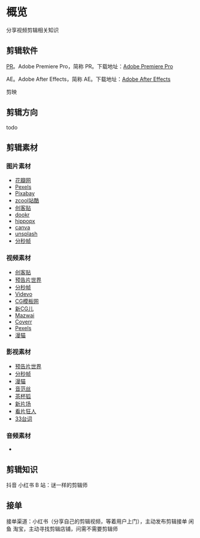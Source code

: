 # 概览

分享视频剪辑相关知识

## 剪辑软件

[PR](https://helpx.adobe.com/cn/premiere-pro/using/basic-workflow.html)。Adobe Premiere Pro，简称 PR。下载地址：[Adobe Premiere Pro](https://xclient.info/s/adobe-premiere-pro-cc.html)

AE。Adobe After Effects，简称 AE。下载地址：[Adobe After Effects](https://xclient.info/s/adobe-after-effects-cc.html)

剪映

## 剪辑方向

todo 

## 剪辑素材

### 图片素材

* [花瓣网](https://huaban.com/)
* [Pexels](https://www.pexels.com/zh-cn/)
* [Pixabay](https://pixabay.com/zh/photos/)
* [zcool站酷](https://www.zcool.com.cn/)
* [创客贴](https://www.chuangkit.com/)
* [dookr](http://www.dookr.com/)
* [hippopx](https://www.hippopx.com/zh)
* [canva](https://www.canva.com/zh_cn/)
* [unsplash](https://unsplash.com/)
* [分秒帧](https://www.mediatrack.cn/)

### 视频素材

* [创客贴](https://www.chuangkit.com/)
* [预告片世界](https://www.6huo.com/)
* [分秒帧](https://www.mediatrack.cn/)
* [Videvo](https://www.videvo.net/#rs=videvo-logo)
* [CG模板网](https://cgmuban.com/)
* [新CG儿](https://www.newcger.com/)
* [Mazwai](https://mazwai.com/)
* [Coverr](https://coverr.co/)
* [Pexels](https://www.pexels.com/zh-cn/)
* [漫猫](https://comicat.org/#continue)

### 影视素材

* [预告片世界](https://www.6huo.com/)
* [分秒帧](https://www.mediatrack.cn/)
* [漫猫](https://comicat.org/#continue)
* [音范丝](https://www.yinfans.cc/)
* [茶杯狐](https://www.cupfox.in/)
* [新片场](https://stock.xinpianchang.com/)
* [看片狂人](https://www.kpkuang.org/)
* [33台词](https://33.agilestudio.cn/)

### 音频素材

* 

## 剪辑知识

抖音
小红书
B 站：谜一样的剪辑师

## 接单

接单渠道：小红书（分享自己的剪辑视频，等着用户上门），主动发布剪辑接单
闲鱼
淘宝，主动寻找剪辑店铺，问需不需要剪辑师

